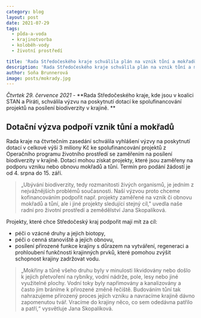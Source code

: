```yaml
---
category: blog
layout: post
date: 2021-07-29
tags: 
  - půda-a-voda
  - krajinotvorba
  - koloběh-vody
  - životní prostředí

title: 'Rada Středočeského kraje schválila plán na vznik tůní a mokřadů'
description: 'Rada Středočeského kraje schválila plán na vznik tůní a mokřadů'
author: Soňa Brunnerová
image: posts/mokrady.jpg
---
```


*Čtvrtek 29. července 2021* - **Rada Středočeského kraje, kde jsou v koalici STAN a Piráti, schválila výzvu na poskytnutí dotací ke spolufinancování projektů na posílení biodiverzity v krajině. **

## Dotační výzva podpoří vznik tůní a mokřadů
Rada kraje na čtvrtečním zasedání schválila vyhlášení výzvy na poskytnutí dotací v celkové výši 3 miliony Kč ke spolufinancování projektů z Operačního programu životního prostředí se zaměřením na posílení biodiverzity v krajině. Dotaci mohou získat projekty, které jsou zaměřeny na podporu vzniku nebo obnovu mokřadů a tůní. Termín pro podání žádostí je od 4. srpna do 15. září.

> „Ubývání biodiverzity, tedy rozmanitosti živých organismů, je jedním z nejvážnějších problémů současnosti. Naší výzvou proto chceme kofinancováním podpořit např. projekty zaměřené na vznik či obnovu mokřadů a tůní, ale i jiné projekty sledující stejný cíl," uvedla naše radní pro životní prostředí a zemědělství Jana Skopalíková.

Projekty, které chce Středočeský kraj podpořit mají mít za cíl:
* péči o vzácné druhy a jejich biotopy,
* péči o cenná stanoviště a jejich obnovu,
* posílení přirozené funkce krajiny s důrazem na vytváření, regeneraci a prohloubení funkčnosti krajinných prvků, které pomohou zvýšit schopnost krajiny zadržovat vodu.

> „Mokřiny a tůně všeho druhu byly v minulosti likvidovány nebo došlo k jejich přetvoření na rybníky, vodní nádrže, pole, lesy nebo jiné využitelné plochy. Vodní toky byly napřimovány a kanalizovány a často jim bráníme k přirozené změně řečiště. Budováním tůní tak nahrazujeme přirozený proces jejich vzniku a navracíme krajině dávno zapomenutou tvář. Vracíme do krajiny něco, co sem odedávna patřilo a patří,“ vysvětluje Jana Skopalíková.
